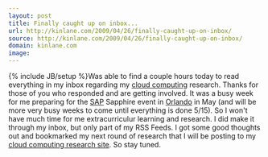 ```yaml
---
layout: post
title: Finally caught up on inbox...
url: http://kinlane.com/2009/04/26/finally-caught-up-on-inbox/
source: http://kinlane.com/2009/04/26/finally-caught-up-on-inbox/
domain: kinlane.com
image: 
---
```

{% include JB/setup %}Was able to find a couple hours today to read everything in my inbox regarding my <a class="zem_slink" title="Cloud Computing" rel="wikinvest" href="http://www.wikinvest.com/concept/Cloud_Computing">cloud computing</a> research. Thanks for those of you who responded and are getting involved. It was a busy week for me preparing for the <a class="zem_slink" title="SAP AG" rel="homepage" href="http://www.sap.com/">SAP</a> Sapphire event in <a class="zem_slink" title="Orlando, Florida" rel="geolocation" href="http://maps.google.com/maps?ll=28.5436111111,-81.3727777778&amp;spn=0.1,0.1&amp;q=28.5436111111,-81.3727777778%20%28Orlando%2C%20Florida%29&amp;t=h">Orlando</a> in May (and will be more very busy weeks to come until everything is done 5/15). So I won't have much time for me extracurriculur learning and research. I did make it through my inbox, but only part of my RSS Feeds. I got some good thoughts out and bookmarked my next round of research that I will be posting to my <a href="http://cloud.kinlane.com">cloud computing research site</a>. So stay tuned.